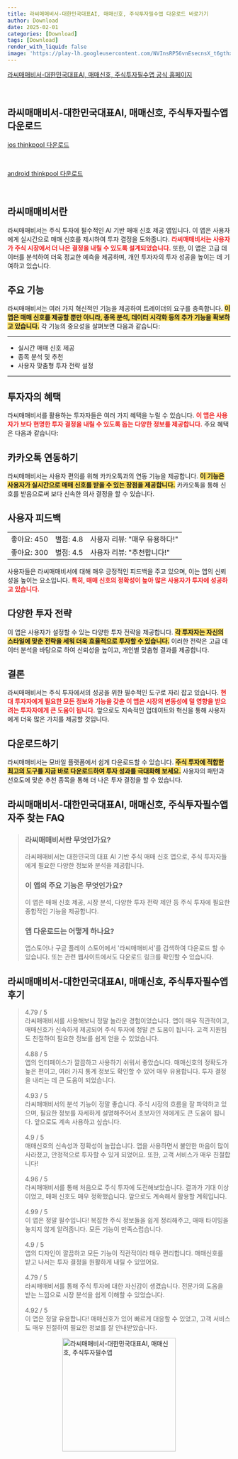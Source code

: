```yaml
---
title: 라씨매매비서-대한민국대표AI, 매매신호, 주식투자필수앱 다운로드 바로가기
author: Download
date: 2025-02-01
categories: [Download]
tags: [Download]
render_with_liquid: false
image: 'https://play-lh.googleusercontent.com/NVInsRP56vnEsecnsX_t6gthxYid867OYpB4CY0S9ygo21OT4yo5A_vCjmVo12xxUAE=s256-rw'
---
```

<p><a class='click-button' title='라씨매매비서-대한민국대표AI, 매매신호, 주식투자필수앱' href='https://m.thinkpool.com/signal' rel='nofollow'>라씨매매비서-대한민국대표AI, 매매신호, 주식투자필수앱 공식 홈페이지</a></p><br>
<h2 id='라씨매매비서-대한민국대표AI, 매매신호, 주식투자필수앱_다운로드'>라씨매매비서-대한민국대표AI, 매매신호, 주식투자필수앱 다운로드</h2>
<p><a class="click-button ios" title="thinkpool 다운로드" href="https://apps.apple.com/kr/app/%EB%9D%BC%EC%94%A8-%EB%A7%A4%EB%A7%A4%EB%B9%84%EC%84%9C-ai%EC%99%80-%ED%95%A8%EA%BB%98%ED%95%98%EB%8A%94-%EC%A3%BC%EC%8B%9D%ED%88%AC%EC%9E%90-%EC%8B%A4%EC%8B%9C%EA%B0%84-%EB%A7%A4%EB%A7%A4%EC%8B%A0%ED%98%B8/id1542866202" rel="nofollow">ios thinkpool 다운로드</a></p><br>
<p><a class="click-button android" title="thinkpool 다운로드" href="https://play.google.comhttps://play.google.com/store/apps/details?id=com.thinkpool.mobile.trade" rel="nofollow">android thinkpool 다운로드</a></p><br>


<h2 id='라씨매매비서란'>라씨매매비서란</h2>

<p>라씨매매비서는 주식 투자에 필수적인 AI 기반 매매 신호 제공 앱입니다. 이 앱은 사용자에게 실시간으로 매매 신호를 제시하여 투자 결정을 도와줍니다. <b><span style="color: #ee2323;">라씨매매비서는 사용자가 주식 시장에서 더 나은 결정을 내릴 수 있도록 설계되었습니다.</span></b> 또한, 이 앱은 고급 데이터를 분석하여 더욱 정교한 예측을 제공하며, 개인 투자자의 투자 성공을 높이는 데 기여하고 있습니다.</p>

<h2 id='주요 기능'>주요 기능</h2>

<p>라씨매매비서는 여러 가지 혁신적인 기능을 제공하여 트레이더의 요구를 충족합니다. <b><span style="background-color: #ffe066;">이 앱은 매매 신호를 제공할 뿐만 아니라, 종목 분석, 데이터 시각화 등의 추가 기능을 확보하고 있습니다.</span></b> 각 기능의 중요성을 살펴보면 다음과 같습니다:</p>

<hr />

<ul>
    <li>실시간 매매 신호 제공</li>
    <li>종목 분석 및 추천</li>
    <li>사용자 맞춤형 투자 전략 설정</li>
</ul>

<hr />

<h2 id='투자자의 혜택'>투자자의 혜택</h2>

<p>라씨매매비서를 활용하는 투자자들은 여러 가지 혜택을 누릴 수 있습니다. <b><span style="color: #ee2323;">이 앱은 사용자가 보다 현명한 투자 결정을 내릴 수 있도록 돕는 다양한 정보를 제공합니다.</span></b> 주요 혜택은 다음과 같습니다:</p>

<h2 id='카카오톡 연동하기'>카카오톡 연동하기</h2>

<p>라씨매매비서는 사용자 편의를 위해 카카오톡과의 연동 기능을 제공합니다. <b><span style="background-color: #ffe066;">이 기능은 사용자가 실시간으로 매매 신호를 받을 수 있는 장점을 제공합니다.</span></b> 카카오톡을 통해 신호를 받음으로써 보다 신속한 의사 결정을 할 수 있습니다.</p>

<h2 id='사용자 피드백'>사용자 피드백</h2>

<table>
    <tr>
        <td>좋아요: 450</td>
        <td>별점: 4.8</td>
        <td>사용자 리뷰: "매우 유용하다!"</td>
    </tr>
    <tr>
        <td>좋아요: 300</td>
        <td>별점: 4.5</td>
        <td>사용자 리뷰: "추천합니다!"</td>
    </tr>
</table>

<p>사용자들은 라씨매매비서에 대해 매우 긍정적인 피드백을 주고 있으며, 이는 앱의 신뢰성을 높이는 요소입니다. <b><span style="color: #ee2323;">특히, 매매 신호의 정확성이 높아 많은 사용자가 투자에 성공하고 있습니다.</span></b></p>

<h2 id='다양한 투자 전략'>다양한 투자 전략</h2>

<p>이 앱은 사용자가 설정할 수 있는 다양한 투자 전략을 제공합니다. <b><span style="background-color: #ffe066;">각 투자자는 자신의 스타일에 맞춘 전략을 세워 더욱 효율적으로 투자할 수 있습니다.</span></b> 이러한 전략은 고급 데이터 분석을 바탕으로 하여 신뢰성을 높이고, 개인별 맞춤형 결과를 제공합니다.</p>

<h2 id='결론'>결론</h2>

<p>라씨매매비서는 주식 투자에서의 성공을 위한 필수적인 도구로 자리 잡고 있습니다. <b><span style="color: #ee2323;">현대 투자자에게 필요한 모든 정보와 기능을 갖춘 이 앱은 시장의 변동성에 덜 영향을 받으려는 투자자에게 큰 도움이 됩니다.</span></b> 앞으로도 지속적인 업데이트와 혁신을 통해 사용자에게 더욱 많은 가치를 제공할 것입니다.</p>

<h2 id='다운로드하기'>다운로드하기</h2>

<p>라씨매매비서는 모바일 플랫폼에서 쉽게 다운로드할 수 있습니다. <b><span style="background-color: #ffe066;">주식 투자에 적합한 최고의 도구를 지금 바로 다운로드하여 투자 성과를 극대화해 보세요.</span></b> 사용자의 패턴과 선호도에 맞춘 추천 종목을 통해 더 나은 투자 결정을 할 수 있습니다.</p>


<h2 id='라씨매매비서-대한민국대표AI, 매매신호, 주식투자필수앱_자주_찾는_FAQ'>라씨매매비서-대한민국대표AI, 매매신호, 주식투자필수앱 자주 찾는 FAQ</h2>
<div itemscope="" itemtype="https://schema.org/FAQPage"> <blockquote> <div itemscope="" itemprop="mainEntity" itemtype="https://schema.org/Question"> <h3 itemprop="name">라씨매매비서란 무엇인가요?</h3> <div itemscope="" itemprop="acceptedAnswer" itemtype="https://schema.org/Answer"> <span itemprop="text"> <p>라씨매매비서는 대한민국의 대표 AI 기반 주식 매매 신호 앱으로, 주식 투자자들에게 필요한 다양한 정보와 분석을 제공합니다.</p> </span> </div> </div> <div itemscope="" itemprop="mainEntity" itemtype="https://schema.org/Question"> <h3 itemprop="name">이 앱의 주요 기능은 무엇인가요?</h3> <div itemscope="" itemprop="acceptedAnswer" itemtype="https://schema.org/Answer"> <span itemprop="text"> <p>이 앱은 매매 신호 제공, 시장 분석, 다양한 투자 전략 제안 등 주식 투자에 필요한 종합적인 기능을 제공합니다.</p> </span> </div> </div> <div itemscope="" itemprop="mainEntity" itemtype="https://schema.org/Question"> <h3 itemprop="name">앱 다운로드는 어떻게 하나요?</h3> <div itemscope="" itemprop="acceptedAnswer" itemtype="https://schema.org/Answer"> <span itemprop="text"> <p>앱스토어나 구글 플레이 스토어에서 '라씨매매비서'를 검색하여 다운로드 할 수 있습니다. 또는 관련 웹사이트에서도 다운로드 링크를 확인할 수 있습니다.</p> </span> </div> </div> </blockquote> </div>
<h2 id='라씨매매비서-대한민국대표AI, 매매신호, 주식투자필수앱_후기'>라씨매매비서-대한민국대표AI, 매매신호, 주식투자필수앱 후기</h2>
<div itemscope itemtype="https://schema.org/Product">
  <blockquote>
  <div itemprop="review" itemscope itemtype="https://schema.org/Review">
      <div itemprop="reviewRating" itemscope itemtype="https://schema.org/Rating"> <span itemprop="ratingValue">4.79</span> / <span itemprop="bestRating">5</span> </div>
      <span itemprop="reviewBody">라씨매매비서를 사용해보니 정말 놀라운 경험이었습니다. 앱이 매우 직관적이고, 매매신호가 신속하게 제공되어 주식 투자에 정말 큰 도움이 됩니다. 고객 지원팀도 친절하여 필요한 정보를 쉽게 얻을 수 있었습니다.</span>
  </div>
  <br>
  <div itemprop="review" itemscope itemtype="https://schema.org/Review">
      <div itemprop="reviewRating" itemscope itemtype="https://schema.org/Rating"> <span itemprop="ratingValue">4.88</span> / <span itemprop="bestRating">5</span> </div>
      <span itemprop="reviewBody">앱의 인터페이스가 깔끔하고 사용하기 쉬워서 좋았습니다. 매매신호의 정확도가 높은 편이고, 여러 가지 통계 정보도 확인할 수 있어 매우 유용합니다. 투자 결정을 내리는 데 큰 도움이 되었습니다.</span>
  </div>
  <br>
  <div itemprop="review" itemscope itemtype="https://schema.org/Review">
      <div itemprop="reviewRating" itemscope itemtype="https://schema.org/Rating"> <span itemprop="ratingValue">4.93</span> / <span itemprop="bestRating">5</span> </div>
      <span itemprop="reviewBody">라씨매매비서의 분석 기능이 정말 좋습니다. 주식 시장의 흐름을 잘 파악하고 있으며, 필요한 정보를 자세하게 설명해주어서 초보자인 저에게도 큰 도움이 됩니다. 앞으로도 계속 사용하고 싶습니다.</span>
  </div>
  <br>
  <div itemprop="review" itemscope itemtype="https://schema.org/Review">
      <div itemprop="reviewRating" itemscope itemtype="https://schema.org/Rating"> <span itemprop="ratingValue">4.9</span> / <span itemprop="bestRating">5</span> </div>
      <span itemprop="reviewBody">매매신호의 신속성과 정확성이 놀랍습니다. 앱을 사용하면서 불안한 마음이 많이 사라졌고, 안정적으로 투자할 수 있게 되었어요. 또한, 고객 서비스가 매우 친절합니다!</span>
  </div>
  <br>
  <div itemprop="review" itemscope itemtype="https://schema.org/Review">
      <div itemprop="reviewRating" itemscope itemtype="https://schema.org/Rating"> <span itemprop="ratingValue">4.96</span> / <span itemprop="bestRating">5</span> </div>
      <span itemprop="reviewBody">라씨매매비서를 통해 처음으로 주식 투자에 도전해보았습니다. 결과가 기대 이상이었고, 매매 신호도 매우 정확했습니다. 앞으로도 계속해서 활용할 계획입니다.</span>
  </div>
  <br>
  <div itemprop="review" itemscope itemtype="https://schema.org/Review">
      <div itemprop="reviewRating" itemscope itemtype="https://schema.org/Rating"> <span itemprop="ratingValue">4.99</span> / <span itemprop="bestRating">5</span> </div>
      <span itemprop="reviewBody">이 앱은 정말 필수입니다! 복잡한 주식 정보들을 쉽게 정리해주고, 매매 타이밍을 놓치지 않게 알려줍니다. 모든 기능이 만족스럽습니다.</span>
  </div>
  <br>
  <div itemprop="review" itemscope itemtype="https://schema.org/Review">
      <div itemprop="reviewRating" itemscope itemtype="https://schema.org/Rating"> <span itemprop="ratingValue">4.9</span> / <span itemprop="bestRating">5</span> </div>
      <span itemprop="reviewBody">앱의 디자인이 깔끔하고 모든 기능이 직관적이라 매우 편리합니다. 매매신호를 받고 나서는 투자 결정을 원활하게 내릴 수 있었어요.</span>
  </div>
  <br>
  <div itemprop="review" itemscope itemtype="https://schema.org/Review">
      <div itemprop="reviewRating" itemscope itemtype="https://schema.org/Rating"> <span itemprop="ratingValue">4.79</span> / <span itemprop="bestRating">5</span> </div>
      <span itemprop="reviewBody">라씨매매비서를 통해 주식 투자에 대한 자신감이 생겼습니다. 전문가의 도움을 받는 느낌으로 시장 분석을 쉽게 이해할 수 있었습니다.</span>
  </div>
  <br>
  <div itemprop="review" itemscope itemtype="https://schema.org/Review">
      <div itemprop="reviewRating" itemscope itemtype="https://schema.org/Rating"> <span itemprop="ratingValue">4.92</span> / <span itemprop="bestRating">5</span> </div>
      <span itemprop="reviewBody">이 앱은 정말 유용합니다! 매매신호가 있어 빠르게 대응할 수 있었고, 고객 서비스도 매우 친절하여 필요한 정보를 잘 안내받았습니다.</span>
  </div>
  </blockquote>
</div>
<figure class="image" style="display: flex; justify-content: center; align-items: center; margin: 0;"><img src="https://play-lh.googleusercontent.com/NVInsRP56vnEsecnsX_t6gthxYid867OYpB4CY0S9ygo21OT4yo5A_vCjmVo12xxUAE=s256-rw" alt="라씨매매비서-대한민국대표AI, 매매신호, 주식투자필수앱" width="256" height="256" style="max-width: 100%; height: auto;"></figure>